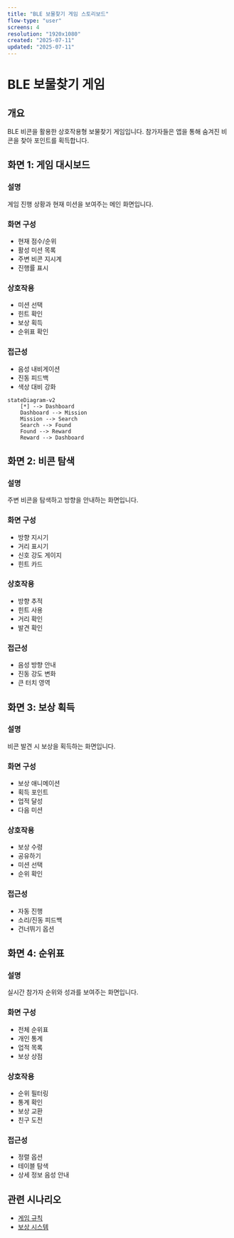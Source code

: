 ```yaml
---
title: "BLE 보물찾기 게임 스토리보드"
flow-type: "user"
screens: 4
resolution: "1920x1080"
created: "2025-07-11"
updated: "2025-07-11"
---
```


# BLE 보물찾기 게임

## 개요

BLE 비콘을 활용한 상호작용형 보물찾기 게임입니다. 참가자들은 앱을 통해 숨겨진 비콘을 찾아 포인트를 획득합니다.

## 화면 1: 게임 대시보드

### 설명
게임 진행 상황과 현재 미션을 보여주는 메인 화면입니다.

### 화면 구성
- 현재 점수/순위
- 활성 미션 목록
- 주변 비콘 지시계
- 진행률 표시

### 상호작용
- 미션 선택
- 힌트 확인
- 보상 획득
- 순위표 확인

### 접근성
- 음성 내비게이션
- 진동 피드백
- 색상 대비 강화

```mermaid
stateDiagram-v2
    [*] --> Dashboard
    Dashboard --> Mission
    Mission --> Search
    Search --> Found
    Found --> Reward
    Reward --> Dashboard
```

## 화면 2: 비콘 탐색

### 설명
주변 비콘을 탐색하고 방향을 안내하는 화면입니다.

### 화면 구성
- 방향 지시기
- 거리 표시기
- 신호 강도 게이지
- 힌트 카드

### 상호작용
- 방향 추적
- 힌트 사용
- 거리 확인
- 발견 확인

### 접근성
- 음성 방향 안내
- 진동 강도 변화
- 큰 터치 영역

## 화면 3: 보상 획득

### 설명
비콘 발견 시 보상을 획득하는 화면입니다.

### 화면 구성
- 보상 애니메이션
- 획득 포인트
- 업적 달성
- 다음 미션

### 상호작용
- 보상 수령
- 공유하기
- 미션 선택
- 순위 확인

### 접근성
- 자동 진행
- 소리/진동 피드백
- 건너뛰기 옵션

## 화면 4: 순위표

### 설명
실시간 참가자 순위와 성과를 보여주는 화면입니다.

### 화면 구성
- 전체 순위표
- 개인 통계
- 업적 목록
- 보상 상점

### 상호작용
- 순위 필터링
- 통계 확인
- 보상 교환
- 친구 도전

### 접근성
- 정렬 옵션
- 테이블 탐색
- 상세 정보 음성 안내

## 관련 시나리오
- [게임 규칙](../../scenarios/extensions/treasure-hunt/rules.md)
- [보상 시스템](../../scenarios/extensions/treasure-hunt/rewards.md)

